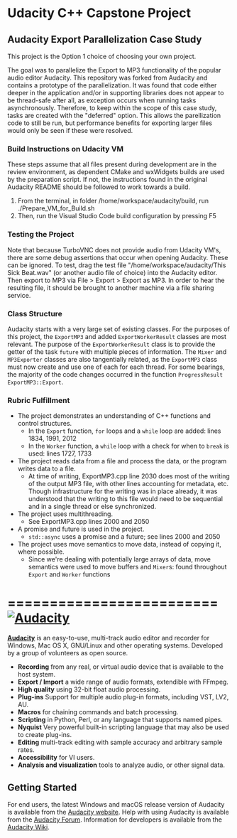 # Udacity C++ Capstone Project
## Audacity Export Parallelization Case Study
This project is the Option 1 choice of choosing your own project.

The goal was to parallelize the Export to MP3 functionality of the popular audio editor Audacity.
This repository was forked from Audacity and contains a prototype of the parallelization. It was found that code either deeper in the application and/or in supporting libraries does not appear to be thread-safe after all, as exception occurs when running tasks asynchronously. Therefore, to keep within the scope of this case study, tasks are created with the "deferred" option. This allows the parellization code to still be run, but performance benefits for exporting larger files would only be seen if these were resolved. 


### Build Instructions on Udacity VM
These steps assume that all files present during development are in the review environment, as dependent CMake and wxWidgets builds are used by the preparation script. If not, the instructions found in the original Audacity README should be followed to work towards a build.
1. From the terminal, in folder /home/workspace/audacity/build, run ./Prepare_VM_for_Build.sh
2. Then, run the Visual Studio Code build configuration by pressing F5

### Testing the Project
Note that because TurboVNC does not provide audio from Udacity VM's, there are some debug assertions that occur when opening Audacity. These can be ignored.
To test, drag the test file "/home/workspace/audacity/This Sick Beat.wav" (or another audio file of choice) into the Audacity editor. Then export to MP3 via File > Export > Export as MP3.
In order to hear the resulting file, it should be brought to another machine via a file sharing service.

### Class Structure
Audacity starts with a very large set of existing classes. For the purposes of this project, the `ExportMP3` and added `ExportWorkerResult` classes are most relevant. The purpose of the `ExportWorkerResult` class is to provide the getter of the task `future` with multiple pieces of information. The `Mixer` and `MP3Exporter` classes are also tangentially related, as the `ExportMP3` class must now create and use one of each for each thread. For some bearings, the majority of the code changes occurred in the function `ProgressResult ExportMP3::Export`.

### Rubric Fulfillment
- The project demonstrates an understanding of C++ functions and control structures.
    - In the `Export` function, `for` loops and a `while` loop are added: lines 1834, 1991, 2012 
    - In the `Worker` function, a `while` loop with a check for when to `break` is used: lines 1727, 1733
- The project reads data from a file and process the data, or the program writes data to a file.
    - At time of writing, ExportMP3.cpp line 2030 does most of the writing of the output MP3 file, with other lines accounting for metadata, etc. Though infrastructure for the writing was in place already, it was understood that the writing to this file would need to be sequential and in a single thread or else synchronized.
- The project uses multithreading.
    - See ExportMP3.cpp lines 2000 and 2050
- A promise and future is used in the project.
    - `std::async` uses a promise and a future; see lines 2000 and 2050
- The project uses move semantics to move data, instead of copying it, where possible.
    - Since we're dealing with potentially large arrays of data, move semantics were used to move buffers and `Mixer`s: found throughout `Export` and `Worker` functions
    

=========================
[![Audacity](https://forum.audacityteam.org/styles/prosilver/theme/images/Audacity-logo_75px_trans_forum.png)](https://www.audacityteam.org) 
=========================

[**Audacity**](https://www.audacityteam.org) is an easy-to-use, multi-track audio editor and recorder for Windows, Mac OS X, GNU/Linux and other operating systems. Developed by a group of volunteers as open source.

- **Recording** from any real, or virtual audio device that is available to the host system.
- **Export / Import** a wide range of audio formats, extendible with FFmpeg.
- **High quality** using 32-bit float audio processing.
- **Plug-ins** Support for multiple audio plug-in formats, including VST, LV2, AU.
- **Macros** for chaining commands and batch processing.
- **Scripting** in Python, Perl, or any language that supports named pipes.
- **Nyquist** Very powerful built-in scripting language that may also be used to create plug-ins.
- **Editing** multi-track editing with sample accuracy and arbitrary sample rates.
- **Accessibility** for VI users.
- **Analysis and visualization** tools to analyze audio, or other signal data.

## Getting Started

For end users, the latest Windows and macOS release version of Audacity is available from the [Audacity website](https://www.audacityteam.org/download/).
Help with using Audacity is available from the [Audacity Forum](https://forum.audacityteam.org/).
Information for developers is available from the [Audacity Wiki](https://wiki.audacityteam.org/wiki/For_Developers).
